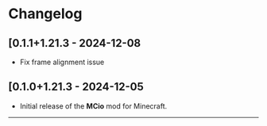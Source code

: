 # Changelog

## [0.1.1+1.21.3 - 2024-12-08

- Fix frame alignment issue

## [0.1.0+1.21.3 - 2024-12-05
- Initial release of the **MCio** mod for Minecraft.

---
